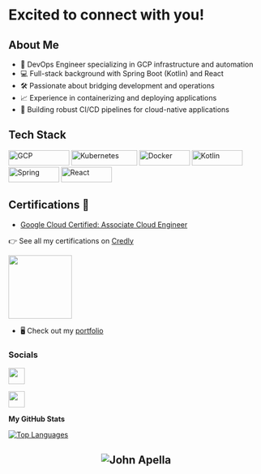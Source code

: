 # Excited to connect with you!

## About Me
- 🚀 DevOps Engineer specializing in GCP infrastructure and automation
- 💻 Full-stack background with Spring Boot (Kotlin) and React
- 🛠️ Passionate about bridging development and operations
- 📈 Experience in containerizing and deploying applications
- 🔄 Building robust CI/CD pipelines for cloud-native applications

## Tech Stack
<p align="left">
  <img alt="GCP" src="https://img.shields.io/badge/Google_Cloud-4285F4?style=for-the-badge&logo=google-cloud&logoColor=white" width="120" height="30" />
  <img alt="Kubernetes" src="https://img.shields.io/badge/kubernetes-%23326ce5.svg?style=for-the-badge&logo=kubernetes&logoColor=white" width="130" height="30"/>
  <img alt="Docker" src="https://img.shields.io/badge/docker-%230db7ed.svg?style=for-the-badge&logo=docker&logoColor=white" width="100" height="30"/>
  <img alt="Kotlin" src="https://img.shields.io/badge/kotlin-%237F52FF.svg?style=for-the-badge&logo=kotlin&logoColor=white" width="100" height="30"/>
  <img alt="Spring" src="https://img.shields.io/badge/spring-%236DB33F.svg?style=for-the-badge&logo=spring&logoColor=white" width="100" height="30"/>
  <img alt="React" src="https://img.shields.io/badge/react-%2320232a.svg?style=for-the-badge&logo=react&logoColor=%2361DAFB" width="100" height="30"/>
</p>

## **Certifications 🏅**
- [Google Cloud Certified: Associate Cloud Engineer](https://www.credly.com/badges/b9c81d23-6fce-494c-8a69-99e97f2a2719/public_url)

👉 See all my certifications on [Credly](https://www.credly.com/users/john-apella)

<p align="left">
  <img src="https://images.credly.com/size/680x680/images/ae9a98c9-240b-47b1-9105-acd4f6b02c85/image.png" width="125" height="125">
</p>

- 🖥️ Check out my <a href="https://www.johnapella.com/" target="_blank">portfolio</a>


### Socials

<p align="left"><a href="https://www.linkedin.com/in/johnapella/" target="_blank" rel="noreferrer"><img src="https://raw.githubusercontent.com/danielcranney/readme-generator/main/public/icons/socials/linkedin.svg" width="32" height="32" /></a>

<a href="https://www.twitter.com/apella_john" target="_blank" rel="noreferrer"><img src="https://raw.githubusercontent.com/danielcranney/readme-generator/main/public/icons/socials/twitter.svg" width="32" height="32" /></a></p>

<b>My GitHub Stats</b>

<a href="https://github.com/apella1" align="left"><img src="https://github-readme-stats.vercel.app/api/top-langs/?username=apella1&langs_count=5&title_color=0891b2&text_color=ffffff&icon_color=0891b2&bg_color=1c1917&hide_border=true&locale=en&custom_title=Top%20%Languages" alt="Top Languages" /></a>

<h2 align="center"> <img src="https://komarev.com/ghpvc/?username=apella1" alt="John Apella" /> <h2>

<!---
apella1/apella1 is a ✨ special ✨ repository because its `README.md` (this file) appears on your GitHub profile.
You can click the Preview link to take a look at your changes.
--->
